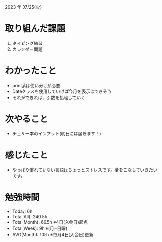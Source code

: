 2023 年 07/25(火)

# 取り組んだ課題

1. タイピング練習
2. カレンダー問題

# わかったこと

* print系は使い分けが必要
* Dateクラスを使用していけば今月を表示はできそう
* それができれば、引数を処理していく

# 次やること

* チェリー本のインプット(明日には届きます！)

# 感じたこと

* やっぱり慣れていない言語はちょっとストレスです。量をこなしていきたいです。

# 勉強時間

* Today: 6h
* Total(All): 240.5h
* Total(Month): 66.5h ※4日(入会日)起点
* Total(Week): 9h ※(月~日曜)
* AVG(Month): 105h ※毎月4日(入会日)更新
